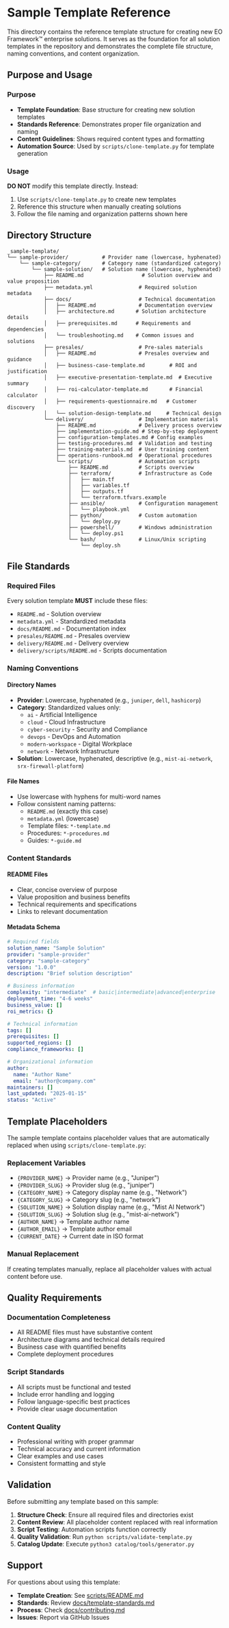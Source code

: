 # Sample Template Reference

This directory contains the reference template structure for creating new EO Framework™ enterprise solutions. It serves as the foundation for all solution templates in the repository and demonstrates the complete file structure, naming conventions, and content organization.

## Purpose and Usage

### Purpose
- **Template Foundation**: Base structure for creating new solution templates
- **Standards Reference**: Demonstrates proper file organization and naming
- **Content Guidelines**: Shows required content types and formatting
- **Automation Source**: Used by `scripts/clone-template.py` for template generation

### Usage
**DO NOT** modify this template directly. Instead:
1. Use `scripts/clone-template.py` to create new templates
2. Reference this structure when manually creating solutions
3. Follow the file naming and organization patterns shown here

## Directory Structure

```
_sample-template/
└── sample-provider/           # Provider name (lowercase, hyphenated)
    └── sample-category/       # Category name (standardized category)
        └── sample-solution/   # Solution name (lowercase, hyphenated)
            ├── README.md                   # Solution overview and value proposition
            ├── metadata.yml               # Required solution metadata
            ├── docs/                      # Technical documentation
            │   ├── README.md              # Documentation overview
            │   ├── architecture.md       # Solution architecture details
            │   ├── prerequisites.md      # Requirements and dependencies
            │   └── troubleshooting.md    # Common issues and solutions
            ├── presales/                  # Pre-sales materials
            │   ├── README.md              # Presales overview and guidance
            │   ├── business-case-template.md        # ROI and justification
            │   ├── executive-presentation-template.md  # Executive summary
            │   ├── roi-calculator-template.md       # Financial calculator
            │   ├── requirements-questionnaire.md   # Customer discovery
            │   └── solution-design-template.md     # Technical design
            └── delivery/                  # Implementation materials
                ├── README.md              # Delivery process overview
                ├── implementation-guide.md # Step-by-step deployment
                ├── configuration-templates.md # Config examples
                ├── testing-procedures.md  # Validation and testing
                ├── training-materials.md  # User training content
                ├── operations-runbook.md  # Operational procedures
                └── scripts/               # Automation scripts
                    ├── README.md          # Scripts overview
                    ├── terraform/         # Infrastructure as Code
                    │   ├── main.tf
                    │   ├── variables.tf
                    │   ├── outputs.tf
                    │   └── terraform.tfvars.example
                    ├── ansible/           # Configuration management
                    │   └── playbook.yml
                    ├── python/            # Custom automation
                    │   └── deploy.py
                    ├── powershell/        # Windows administration
                    │   └── deploy.ps1
                    └── bash/              # Linux/Unix scripting
                        └── deploy.sh
```

## File Standards

### Required Files
Every solution template **MUST** include these files:
- `README.md` - Solution overview
- `metadata.yml` - Standardized metadata
- `docs/README.md` - Documentation index
- `presales/README.md` - Presales overview
- `delivery/README.md` - Delivery overview
- `delivery/scripts/README.md` - Scripts documentation

### Naming Conventions

#### Directory Names
- **Provider**: Lowercase, hyphenated (e.g., `juniper`, `dell`, `hashicorp`)
- **Category**: Standardized values only:
  - `ai` - Artificial Intelligence
  - `cloud` - Cloud Infrastructure
  - `cyber-security` - Security and Compliance
  - `devops` - DevOps and Automation
  - `modern-workspace` - Digital Workplace
  - `network` - Network Infrastructure
- **Solution**: Lowercase, hyphenated, descriptive (e.g., `mist-ai-network`, `srx-firewall-platform`)

#### File Names
- Use lowercase with hyphens for multi-word names
- Follow consistent naming patterns:
  - `README.md` (exactly this case)
  - `metadata.yml` (lowercase)
  - Template files: `*-template.md`
  - Procedures: `*-procedures.md`
  - Guides: `*-guide.md`

### Content Standards

#### README Files
- Clear, concise overview of purpose
- Value proposition and business benefits
- Technical requirements and specifications
- Links to relevant documentation

#### Metadata Schema
```yaml
# Required fields
solution_name: "Sample Solution"
provider: "sample-provider"
category: "sample-category"
version: "1.0.0"
description: "Brief solution description"

# Business information
complexity: "intermediate"  # basic|intermediate|advanced|enterprise
deployment_time: "4-6 weeks"
business_value: []
roi_metrics: {}

# Technical information
tags: []
prerequisites: []
supported_regions: []
compliance_frameworks: []

# Organizational information
author:
  name: "Author Name"
  email: "author@company.com"
maintainers: []
last_updated: "2025-01-15"
status: "Active"
```

## Template Placeholders

The sample template contains placeholder values that are automatically replaced when using `scripts/clone-template.py`:

### Replacement Variables
- `{PROVIDER_NAME}` → Provider name (e.g., "Juniper")
- `{PROVIDER_SLUG}` → Provider slug (e.g., "juniper")
- `{CATEGORY_NAME}` → Category display name (e.g., "Network")
- `{CATEGORY_SLUG}` → Category slug (e.g., "network")
- `{SOLUTION_NAME}` → Solution display name (e.g., "Mist AI Network")
- `{SOLUTION_SLUG}` → Solution slug (e.g., "mist-ai-network")
- `{AUTHOR_NAME}` → Template author name
- `{AUTHOR_EMAIL}` → Template author email
- `{CURRENT_DATE}` → Current date in ISO format

### Manual Replacement
If creating templates manually, replace all placeholder values with actual content before use.

## Quality Requirements

### Documentation Completeness
- All README files must have substantive content
- Architecture diagrams and technical details required
- Business case with quantified benefits
- Complete deployment procedures

### Script Standards
- All scripts must be functional and tested
- Include error handling and logging
- Follow language-specific best practices
- Provide clear usage documentation

### Content Quality
- Professional writing with proper grammar
- Technical accuracy and current information
- Clear examples and use cases
- Consistent formatting and style

## Validation

Before submitting any template based on this sample:

1. **Structure Check**: Ensure all required files and directories exist
2. **Content Review**: All placeholder content replaced with real information
3. **Script Testing**: Automation scripts function correctly
4. **Quality Validation**: Run `python scripts/validate-template.py`
5. **Catalog Update**: Execute `python3 catalog/tools/generator.py`

## Support

For questions about using this template:
- **Template Creation**: See [scripts/README.md](../scripts/README.md)
- **Standards**: Review [docs/template-standards.md](../docs/template-standards.md)
- **Process**: Check [docs/contributing.md](../docs/contributing.md)
- **Issues**: Report via GitHub Issues